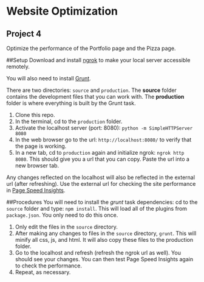 # Website Optimization

## Project 4
Optimize the performance of the Portfolio page and the Pizza page.

##Setup
Download and install [ngrok](https://ngrok.com/) to make your local server accessible remotely.

You will also need to install [Grunt](http://gruntjs.com/getting-started).

There are two directories: `source` and `production`. The **source** folder contains the development files that you can work with. The **production** folder is where everything is built by the Grunt task.

1. Clone this repo.
2. In the terminal, cd to the `production` folder.
3. Activate the localhost server (port: 8080): `python -m SimpleHTTPServer 8080`
4. In the web browser go to the url: `http://localhost:8080/` to verify that the page is working.
5. In a new tab, cd to `production` again and initialize ngrok: `ngrok http 8080`. This should give you a url that you can copy. Paste the url into a new browser tab.

Any changes reflected on the localhost will also be reflected in the external url (after refreshing). Use the external url for checking the site performance in [Page Speed Insights](https://developers.google.com/speed/pagespeed/insights/).

##Procedures
You will need to install the *grunt* task dependencies: cd to the `source` folder and type: `npm install`. This will load all of the plugins from `package.json`. You only need to do this once.

1. Only edit the files in the `source` directory.
2. After making any changes to files in the `source` directory, `grunt`. This will minify all css, js, and html. It will also copy these files to the production folder.
3. Go to the localhost and refresh (refresh the ngrok url as well). You should see your changes. You can then test Page Speed Insights again to check the performance.
5. Repeat, as necessary.